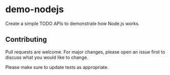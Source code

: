 # demo-nodejs

Create a simple TODO APIs to demonstrate how Node.js works.

## Contributing

Pull requests are welcome. For major changes, please open an issue first to discuss what you would like to change.

Please make sure to update tests as appropriate.
